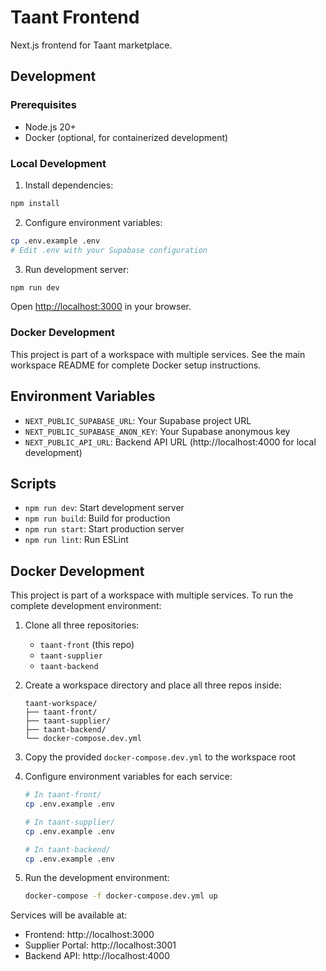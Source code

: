 # Taant Frontend

Next.js frontend for Taant marketplace.

## Development

### Prerequisites
- Node.js 20+
- Docker (optional, for containerized development)

### Local Development

1. Install dependencies:
```bash
npm install
```

2. Configure environment variables:
```bash
cp .env.example .env
# Edit .env with your Supabase configuration
```

3. Run development server:
```bash
npm run dev
```

Open [http://localhost:3000](http://localhost:3000) in your browser.

### Docker Development

This project is part of a workspace with multiple services. See the main workspace README for complete Docker setup instructions.

## Environment Variables

- `NEXT_PUBLIC_SUPABASE_URL`: Your Supabase project URL
- `NEXT_PUBLIC_SUPABASE_ANON_KEY`: Your Supabase anonymous key
- `NEXT_PUBLIC_API_URL`: Backend API URL (http://localhost:4000 for local development)

## Scripts

- `npm run dev`: Start development server
- `npm run build`: Build for production
- `npm run start`: Start production server
- `npm run lint`: Run ESLint

## Docker Development

This project is part of a workspace with multiple services. To run the complete development environment:

1. Clone all three repositories:
   - `taant-front` (this repo)
   - `taant-supplier`
   - `taant-backend`

2. Create a workspace directory and place all three repos inside:
   ```
   taant-workspace/
   ├── taant-front/
   ├── taant-supplier/
   ├── taant-backend/
   └── docker-compose.dev.yml
   ```

3. Copy the provided `docker-compose.dev.yml` to the workspace root

4. Configure environment variables for each service:
   ```bash
   # In taant-front/
   cp .env.example .env

   # In taant-supplier/
   cp .env.example .env

   # In taant-backend/
   cp .env.example .env
   ```

5. Run the development environment:
   ```bash
   docker-compose -f docker-compose.dev.yml up
   ```

Services will be available at:
- Frontend: http://localhost:3000
- Supplier Portal: http://localhost:3001
- Backend API: http://localhost:4000